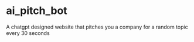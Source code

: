 # ai_pitch_bot
A chatgpt designed website that pitches you a company for a random topic every 30 seconds
